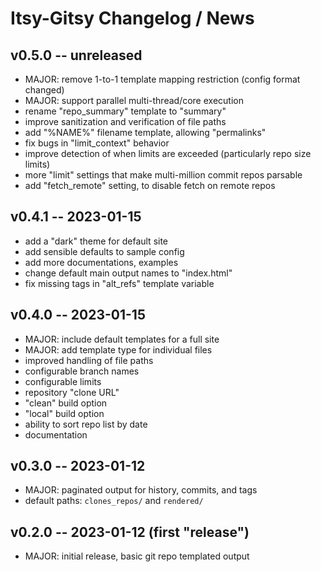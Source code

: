 # Itsy-Gitsy Changelog / News

## v0.5.0 -- unreleased

* MAJOR: remove 1-to-1 template mapping restriction (config format changed)
* MAJOR: support parallel multi-thread/core execution
* rename "repo_summary" template to "summary"
* improve sanitization and verification of file paths
* add "%NAME%" filename template, allowing "permalinks"
* fix bugs in "limit_context" behavior
* improve detection of when limits are exceeded (particularly repo size limits)
* more "limit" settings that make multi-million commit repos parsable
* add "fetch_remote" setting, to disable fetch on remote repos

## v0.4.1 -- 2023-01-15

* add a "dark" theme for default site
* add sensible defaults to sample config
* add more documentations, examples
* change default main output names to "index.html"
* fix missing tags in "alt_refs" template variable

## v0.4.0 -- 2023-01-15

* MAJOR: include default templates for a full site
* MAJOR: add template type for individual files
* improved handling of file paths
* configurable branch names
* configurable limits
* repository "clone URL"
* "clean" build option
* "local" build option
* ability to sort repo list by date
* documentation

## v0.3.0 -- 2023-01-12

* MAJOR: paginated output for history, commits, and tags
* default paths: `clones_repos/` and `rendered/`

## v0.2.0 -- 2023-01-12 (first "release")

* MAJOR: initial release, basic git repo templated output
